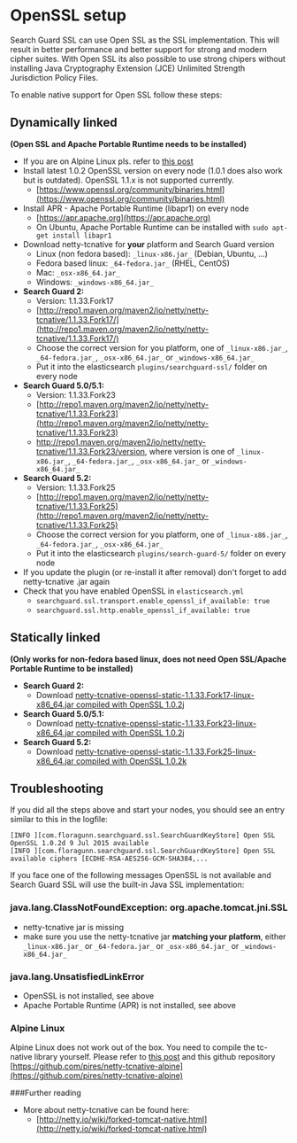 <!---
Copryight 2017 floragunn UG (haftungsbeschränkt)
-->

# OpenSSL setup

Search Guard SSL can use Open SSL as the SSL implementation. This will result in better performance and better support for strong and modern cipher suites. With Open SSL its also possible to use strong chipers without installing Java Cryptography Extension (JCE) Unlimited Strength Jurisdiction Policy Files.

To enable native support for Open SSL follow these steps:

## Dynamically linked

**(Open SSL and Apache Portable Runtime needs to be installed)**

* If you are on Alpine Linux pls. refer to [this post](https://groups.google.com/forum/?utm_medium=email&utm_source=footer#!msg/search-guard/dLr4SYeDMOE/915APogFBQAJ)
* Install latest 1.0.2 OpenSSL version on every node (1.0.1 does also work but is outdated). OpenSSL 1.1.x is not supported currently.
  * [https://www.openssl.org/community/binaries.html](https://www.openssl.org/community/binaries.html)
* Install APR - Apache Portable Runtime (libapr1) on every node
  * [https://apr.apache.org](https://apr.apache.org)
  * On Ubuntu, Apache Portable Runtime can be installed with `sudo apt-get install libapr1`
* Download netty-tcnative for **your** platform and Search Guard version
  * Linux (non fedora based): `_linux-x86.jar_` (Debian, Ubuntu, ...)
  * Fedora based linux: `_64-fedora.jar_` (RHEL, CentOS)
  * Mac: `_osx-x86_64.jar_`
  * Windows: `_windows-x86_64.jar_`
* **Search Guard 2:**
  * Version: 1.1.33.Fork17
  * [http://repo1.maven.org/maven2/io/netty/netty-tcnative/1.1.33.Fork17/](http://repo1.maven.org/maven2/io/netty/netty-tcnative/1.1.33.Fork17/)
  * Choose the correct version for you platform, one of `_linux-x86.jar_`, `_64-fedora.jar_`, `_osx-x86_64.jar_`
 or `_windows-x86_64.jar_`
  * Put it into the elasticsearch `plugins/searchguard-ssl/` folder on every node
* **Search Guard 5.0/5.1:**
  * Version: 1.1.33.Fork23
  * [http://repo1.maven.org/maven2/io/netty/netty-tcnative/1.1.33.Fork23](http://repo1.maven.org/maven2/io/netty/netty-tcnative/1.1.33.Fork23)
  * http://repo1.maven.org/maven2/io/netty/netty-tcnative/1.1.33.Fork23/version, where version is one of `_linux-x86.jar_`, `_64-fedora.jar_`, `_osx-x86_64.jar_`
 or `_windows-x86_64.jar_`
* **Search Guard 5.2:**
  * Version: 1.1.33.Fork25
  * [http://repo1.maven.org/maven2/io/netty/netty-tcnative/1.1.33.Fork25](http://repo1.maven.org/maven2/io/netty/netty-tcnative/1.1.33.Fork25)
  * Choose the correct version for you platform, one of `_linux-x86.jar_`, `_64-fedora.jar_`, `_osx-x86_64.jar_`
  * Put it into the elasticsearch `plugins/search-guard-5/` folder on every node
* If you update the plugin (or re-install it after removal) don't forget to add netty-tcnative .jar again
* Check that you have enabled OpenSSL in `elasticsearch.yml`
  * `searchguard.ssl.transport.enable_openssl_if_available: true`
  * `searchguard.ssl.http.enable_openssl_if_available: true`

## Statically linked

**(Only works for non-fedora based linux, does not need Open SSL/Apache Portable Runtime to be installed)**

* **Search Guard 2:**
  * Download [netty-tcnative-openssl-static-1.1.33.Fork17-linux-x86_64.jar compiled with OpenSSL 1.0.2j
](https://github.com/floragunncom/sg-assets/blob/master/netty-tcnative-openssl-static-linux-x86_64/102k/netty-tcnative-openssl-static-1.1.33.Fork17-linux-x86_64.jar?raw=true)
* **Search Guard 5.0/5.1:**
  * Download [netty-tcnative-openssl-static-1.1.33.Fork23-linux-x86_64.jar compiled with OpenSSL 1.0.2j
](https://github.com/floragunncom/sg-assets/blob/master/netty-tcnative-openssl-static-linux-x86_64/102k/netty-tcnative-openssl-static-1.1.33.Fork23-linux-x86_64.jar?raw=true)
* **Search Guard 5.2:**
  * Download [netty-tcnative-openssl-static-1.1.33.Fork25-linux-x86_64.jar compiled with OpenSSL 1.0.2k
](https://github.com/floragunncom/sg-assets/blob/master/netty-tcnative-openssl-static-linux-x86_64/102k/netty-tcnative-openssl-static-1.1.33.Fork25-linux-x86_64.jar?raw=true)

## Troubleshooting

If you did all the steps above and start your nodes, you should see an entry similar to this in the logfile:

```
[INFO ][com.floragunn.searchguard.ssl.SearchGuardKeyStore] Open SSL OpenSSL 1.0.2d 9 Jul 2015 available
[INFO ][com.floragunn.searchguard.ssl.SearchGuardKeyStore] Open SSL available ciphers [ECDHE-RSA-AES256-GCM-SHA384,...
```

If you face one of the following messages OpenSSL is not available and Search Guard SSL will use the built-in Java SSL implementation:

### java.lang.ClassNotFoundException: org.apache.tomcat.jni.SSL
* netty-tcnative jar is missing
* make sure you use the netty-tcnative jar **matching your platform**, either `_linux-x86.jar_` or `_64-fedora.jar_` or `_osx-x86_64.jar_` or `_windows-x86_64.jar_`

### java.lang.UnsatisfiedLinkError
* OpenSSL is not installed, see above
* Apache Portable Runtime (APR) is not installed, see above

### Alpine Linux
Alpine Linux does not work out of the box. You need to compile the tc-native library yourself. Please refer to [this post](https://groups.google.com/forum/?utm_medium=email&utm_source=footer#!msg/search-guard/dLr4SYeDMOE/915APogFBQAJ) and this github repository [https://github.com/pires/netty-tcnative-alpine](https://github.com/pires/netty-tcnative-alpine)

###Further reading
* More about netty-tcnative can be found here:
  * [http://netty.io/wiki/forked-tomcat-native.html](http://netty.io/wiki/forked-tomcat-native.html)
